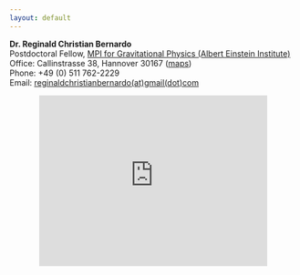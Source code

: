 ```yaml
---
layout: default
---
```



**Dr. Reginald Christian Bernardo** <br />
Postdoctoral Fellow, [MPI for Gravitational Physics (Albert Einstein Institute)](https://www.aei.mpg.de/obs-rel-cos) <br />
Office: Callinstrasse 38, Hannover 30167 ([maps](https://maps.app.goo.gl/nko8vE9D6zPjW9848)) <br />
Phone: +49 (0) 511 762-2229 <br />
Email: [reginaldchristianbernardo(at)gmail(dot)com](mailto:reginaldchristianbernardo@gmail.com) <br />

<center><iframe src="https://www.google.com/maps/embed?pb=!1m18!1m12!1m3!1d4870.039027346764!2d9.70813244103276!3d52.38819657214331!2m3!1f0!2f0!3f0!3m2!1i1024!2i768!4f13.1!3m3!1m2!1s0x47b0748295028e61%3A0x1baee185b86d390f!2sMax%20Planck%20Institute%20for%20Gravitational%20Physics%20(AEI)!5e0!3m2!1sen!2sde!4v1748783146250!5m2!1sen!2sde" width="400" height="300" style="border:0;" allowfullscreen="" loading="lazy" referrerpolicy="no-referrer-when-downgrade"></iframe></center>